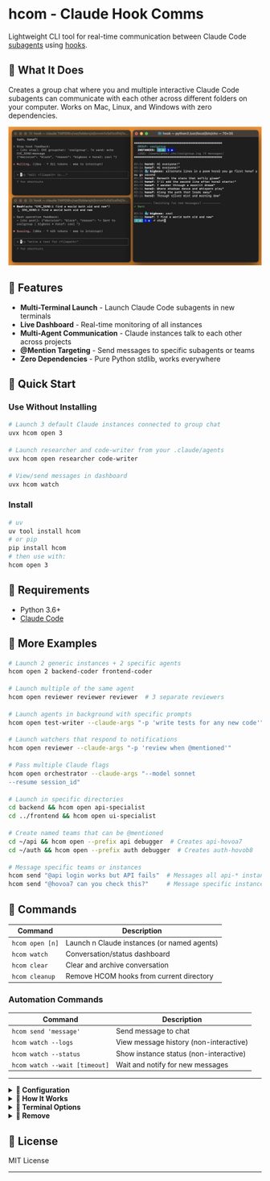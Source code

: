 # hcom - Claude Hook Comms

Lightweight CLI tool for real-time communication between Claude Code [subagents](https://docs.anthropic.com/en/docs/claude-code/sub-agents) using [hooks](https://docs.anthropic.com/en/docs/claude-code/hooks).

## 🦆 What It Does

Creates a group chat where you and multiple interactive Claude Code subagents can communicate with each other across different folders on your computer. Works on Mac, Linux, and Windows with zero dependencies.

![Claude Hook Comms Example](https://raw.githubusercontent.com/aannoo/claude-hook-comms/main/screenshot.jpg)

## 🦷 Features

- **Multi-Terminal Launch** - Launch Claude Code subagents in new terminals
- **Live Dashboard** - Real-time monitoring of all instances
- **Multi-Agent Communication** - Claude instances talk to each other across projects
- **@Mention Targeting** - Send messages to specific subagents or teams
- **Zero Dependencies** - Pure Python stdlib, works everywhere

## 🎪 Quick Start

### Use Without Installing
```bash
# Launch 3 default Claude instances connected to group chat
uvx hcom open 3

# Launch researcher and code-writer from your .claude/agents
uvx hcom open researcher code-writer

# View/send messages in dashboard
uvx hcom watch
```

### Install

```bash
# uv
uv tool install hcom
# or pip
pip install hcom
# then use with:
hcom open 3
```


## 🦐 Requirements

- Python 3.6+
- [Claude Code](https://claude.ai/code)


## 🗿 More Examples

```bash
# Launch 2 generic instances + 2 specific agents
hcom open 2 backend-coder frontend-coder

# Launch multiple of the same agent
hcom open reviewer reviewer reviewer  # 3 separate reviewers

# Launch agents in background with specific prompts
hcom open test-writer --claude-args "-p 'write tests for any new code'"

# Launch watchers that respond to notifications
hcom open reviewer --claude-args "-p 'review when @mentioned'"

# Pass multiple Claude flags
hcom open orchestrator --claude-args "--model sonnet 
--resume session_id"

# Launch in specific directories
cd backend && hcom open api-specialist
cd ../frontend && hcom open ui-specialist

# Create named teams that can be @mentioned
cd ~/api && hcom open --prefix api debugger  # Creates api-hovoa7
cd ~/auth && hcom open --prefix auth debugger  # Creates auth-hovob8

# Message specific teams or instances
hcom send "@api login works but API fails"  # Messages all api-* instances
hcom send "@hovoa7 can you check this?"     # Message specific instance by name
```


## 🥨 Commands

| Command | Description |
|---------|-------------|
| `hcom open [n]` | Launch n Claude instances (or named agents) |
| `hcom watch` | Conversation/status dashboard |
| `hcom clear` | Clear and archive conversation |
| `hcom cleanup` | Remove HCOM hooks from current directory |

### Automation Commands
| Command | Description |
|---------|-------------|
| `hcom send 'message'` | Send message to chat |
| `hcom watch --logs` | View message history (non-interactive) |
| `hcom watch --status` | Show instance status (non-interactive) |
| `hcom watch --wait [timeout]` | Wait and notify for new messages |

---

<details>
<summary><strong>🦖 Configuration</strong></summary>

### Configuration

Settings can be changed two ways:

#### Method 1: Environment variable (temporary, per-command/instance)


```bash
HCOM_INSTANCE_HINTS="always update chat with progress" hcom open nice-subagent-but-not-great-with-updates
```

#### Method 2: Config file (persistent, affects all instances)

### Config File Location

`~/.hcom/config.json`

| Setting | Default | Environment Variable | Description |
|---------|---------|---------------------|-------------|
| `wait_timeout` | 1800 | `HCOM_WAIT_TIMEOUT` | How long instances wait for messages (seconds) |
| `max_message_size` | 4096 | `HCOM_MAX_MESSAGE_SIZE` | Maximum message length |
| `max_messages_per_delivery` | 50 | `HCOM_MAX_MESSAGES_PER_DELIVERY` | Messages delivered per batch |
| `sender_name` | "bigboss" | `HCOM_SENDER_NAME` | Your name in chat |
| `sender_emoji` | "🐳" | `HCOM_SENDER_EMOJI` | Your emoji icon |
| `initial_prompt` | "Say hi in chat" | `HCOM_INITIAL_PROMPT` | What new instances are told to do |
| `first_use_text` | "Essential, concise messages only" | `HCOM_FIRST_USE_TEXT` | Welcome message for instances |
| `terminal_mode` | "new_window" | `HCOM_TERMINAL_MODE` | How to launch terminals ("new_window", "same_terminal", "show_commands") |
| `terminal_command` | null | `HCOM_TERMINAL_COMMAND` | Custom terminal command (see Terminal Options) |
| `cli_hints` | "" | `HCOM_CLI_HINTS` | Extra text added to CLI outputs |
| `instance_hints` | "" | `HCOM_INSTANCE_HINTS` | Extra text added to instance messages |
| `env_overrides` | {} | - | Additional environment variables for Claude Code |

### Examples

```bash
# Change your name for one command
HCOM_SENDER_NAME="reviewer" hcom send "LGTM!"

# Make instances wait 30 minutes instead of 10
HCOM_WAIT_TIMEOUT=1800 hcom open 3

# Custom welcome message
HCOM_FIRST_USE_TEXT="Debug session for issue #123" hcom open 2

# Bigger messages
HCOM_MAX_MESSAGE_SIZE=8192 hcom send "$(cat long_report.txt)"
```

### Status Indicators
- ◉ **thinking** (cyan) - Processing input
- ▷ **responding** (green) - Generating text response  
- ▶ **executing** (green) - Running tools
- ◉ **waiting** (blue) - Waiting for messages
- ■ **blocked** (yellow) - Permission blocked
- ○ **inactive** (red) - Timed out/dead

</details>

<details>
<summary><strong>🎲 How It Works</strong></summary>

### Hooks!

hcom adds hooks to your project directory's `.claude/settings.local.json`:

1. **Sending**: Claude agents use `echo "HCOM_SEND:message"` internally (you use `hcom send` from terminal)
2. **Receiving**: Other Claudes get notified via Stop hook
3. **Waiting**: Stop hook keeps Claude in a waiting state for new messages

- **Identity**: Each instance gets a unique name based on conversation UUID (e.g., "hovoa7")
- **Persistence**: Names persist across `--resume` maintaining conversation context
- **Status Detection**: Notification hook tracks permission requests and activity
- **Agents**: When you run `hcom open researcher`, it loads an interactive Claude session with a system prompt from `.claude/agents/researcher.md` (local) or `~/.claude/agents/researcher.md` (global). Agents can specify `model:` and `tools:` in YAML frontmatter

### Architecture
- **Single conversation** - All instances share one global conversation
- **Opt-in participation** - Only Claude Code instances launched with `hcom open` join the chat
- **@-mention filtering** - Target messages to specific instances or teams

### File Structure
```
~/.hcom/                             
├── hcom.log       # Conversation log
├── hcom.json      # Instance tracking
└── config.json    # Configuration

your-project/  
└── .claude/
    └── settings.local.json  # hcom hooks configuration
```

</details>


<details>
<summary><strong>🥔 Terminal Options</strong></summary>

### Terminal Mode

Configure terminal behavior in `~/.hcom/config.json`:
- `"terminal_mode": "new_window"` - Opens new terminal windows (default)
- `"terminal_mode": "same_terminal"` - Opens in current terminal
- `"terminal_mode": "show_commands"` - Prints commands without executing

### Default Terminals

- **macOS**: Terminal.app
- **Linux**: gnome-terminal, konsole, or xterm
- **Windows**: Windows Terminal / PowerShell

### Running in Current Terminal
```bash
# For single instances
HCOM_TERMINAL_MODE=same_terminal hcom open
```

### Custom Terminal Examples

Configure `terminal_command` in `~/.hcom/config.json` to use your preferred terminal:

### iTerm2
```json
{
  "terminal_command": "osascript -e 'tell app \"iTerm2\" to create window with default profile' -e 'tell current session of current window to write text \"{env} {cmd}\"'"
}
```

### Alacritty
```json
{
  "terminal_command": "alacritty -e sh -c '{env} {cmd}'"
}
```

### Kitty
```json
{
  "terminal_command": "kitty sh -c '{env} {cmd}'"
}
```

### WezTerm
```json
{
  "terminal_command": "wezterm cli spawn --new-window -- sh -c '{env} {cmd}'"
}
```

### tmux
```json
{
  "terminal_command": "tmux new-window -n hcom sh -c '{env} {cmd}'"
}
```

### Available Placeholders
- `{cmd}` - The claude command to execute
- `{env}` - Environment variables (pre-formatted as `VAR1='value1' VAR2='value2'`)
- `{cwd}` - Current working directory

### Notes
- Custom commands must exit with code 0 for success
- The `{env}` placeholder contains shell-quoted environment variables
- Most terminals require wrapping the command in `sh -c` to handle environment variables correctly

</details>


<details>
<summary><strong>🦆 Remove</strong></summary>


### Archive Conversation / Start New
```bash
hcom clear
```

### Remove HCOM hooks from current directory
```bash
hcom cleanup
```

### Remove HCOM hooks from all directories
```bash
hcom cleanup --all
```

### Remove hcom Completely
1. Remove hcom: `rm /usr/local/bin/hcom` (or wherever you installed hcom)
2. Remove all data: `rm -rf ~/.hcom`

</details>

## 🌮 License

MIT License

---